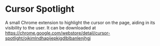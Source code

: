 # Cursor Spotlight

A small Chrome extension to highlight the cursor on the page, aiding in its visibility to the user. It can be downloaded at https://chrome.google.com/webstore/detail/cursor-spotlight/ojkimlndhapijepkjgdlblbanlenjhgj
